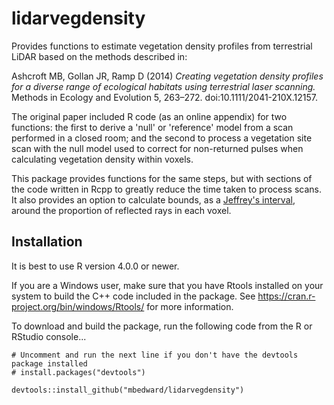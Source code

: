 # lidarvegdensity
Provides functions to estimate vegetation density profiles from terrestrial LiDAR based on
the methods described in:

Ashcroft MB, Gollan JR, Ramp D (2014) *Creating vegetation density profiles for a diverse range of 
  ecological habitats using terrestrial laser scanning.*
  Methods in Ecology and Evolution 5, 263–272. doi:10.1111/2041-210X.12157.

The original paper included R code (as an online appendix) for two functions: the first to
derive a 'null' or 'reference' model from a scan performed in a closed room; and the second 
to process a vegetation site scan with the null model used to correct for non-returned pulses
when calculating vegetation density within voxels.

This package provides functions for the same steps, but with sections of the code written in 
Rcpp to greatly reduce the time taken to process scans. It also provides an option to calculate 
bounds, as a [Jeffrey's interval](https://en.wikipedia.org/wiki/Binomial_proportion_confidence_interval#Jeffreys_interval),
around the proportion of reflected rays in each voxel.

## Installation

It is best to use R version 4.0.0 or newer.

If you are a Windows user, make sure that you have Rtools installed on your system to build the C++ code included in the package. 
See https://cran.r-project.org/bin/windows/Rtools/ for more information.

To download and build the package, run the following code from the R or RStudio console...

```
# Uncomment and run the next line if you don't have the devtools package installed
# install.packages("devtools")

devtools::install_github("mbedward/lidarvegdensity")

```

